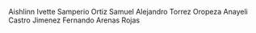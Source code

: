 Aishlinn Ivette Samperio Ortiz
Samuel Alejandro Torrez Oropeza
Anayeli Castro Jimenez
Fernando Arenas Rojas